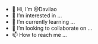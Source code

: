 - 👋 Hi, I’m @Davilao
- 👀 I’m interested in ...
- 🌱 I’m currently learning ...
- 💞️ I’m looking to collaborate on ...
- 📫 How to reach me ...

<!---
Davilao/Davilao is a ✨ special ✨ repository because its `README.md` (this file) appears on your GitHub profile.
You can click the Preview link to take a look at your changes.
--->
